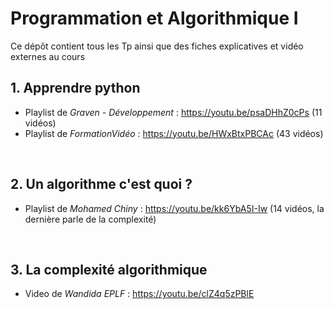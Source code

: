 # Programmation et Algorithmique I

Ce dépôt contient tous les Tp ainsi que des fiches explicatives et vidéo externes au cours

## 1. Apprendre python

- Playlist de *Graven - Développement* : https://youtu.be/psaDHhZ0cPs (11 vidéos)<br>
- Playlist de *FormationVidéo* : https://youtu.be/HWxBtxPBCAc (43 vidéos)<br>
<br>

## 2. Un algorithme c'est quoi ?

- Playlist de *Mohamed Chiny* : https://youtu.be/kk6YbA5I-Iw (14 vidéos, la dernière parle de la complexité)<br>
<br>

## 3. La complexité algorithmique

- Video de *Wandida EPLF* : https://youtu.be/clZ4q5zPBlE<br>

